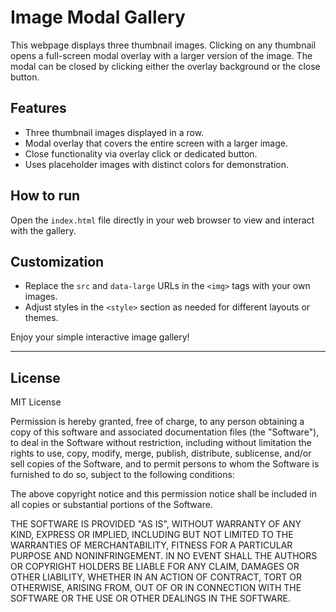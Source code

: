 # Image Modal Gallery

This webpage displays three thumbnail images. Clicking on any thumbnail opens a full-screen modal overlay with a larger version of the image. The modal can be closed by clicking either the overlay background or the close button.

## Features
- Three thumbnail images displayed in a row.
- Modal overlay that covers the entire screen with a larger image.
- Close functionality via overlay click or dedicated button.
- Uses placeholder images with distinct colors for demonstration.

## How to run
Open the `index.html` file directly in your web browser to view and interact with the gallery.

## Customization
- Replace the `src` and `data-large` URLs in the `<img>` tags with your own images.
- Adjust styles in the `<style>` section as needed for different layouts or themes.

Enjoy your simple interactive image gallery!

---

## License

MIT License

Permission is hereby granted, free of charge, to any person obtaining a copy of this software and associated documentation files (the "Software"), to deal in the Software without restriction, including without limitation the rights to use, copy, modify, merge, publish, distribute, sublicense, and/or sell copies of the Software, and to permit persons to whom the Software is furnished to do so, subject to the following conditions:

The above copyright notice and this permission notice shall be included in all copies or substantial portions of the Software.

THE SOFTWARE IS PROVIDED "AS IS", WITHOUT WARRANTY OF ANY KIND, EXPRESS OR IMPLIED, INCLUDING BUT NOT LIMITED TO THE WARRANTIES OF MERCHANTABILITY, FITNESS FOR A PARTICULAR PURPOSE AND NONINFRINGEMENT. IN NO EVENT SHALL THE AUTHORS OR COPYRIGHT HOLDERS BE LIABLE FOR ANY CLAIM, DAMAGES OR OTHER LIABILITY, WHETHER IN AN ACTION OF CONTRACT, TORT OR OTHERWISE, ARISING FROM, OUT OF OR IN CONNECTION WITH THE SOFTWARE OR THE USE OR OTHER DEALINGS IN THE SOFTWARE.